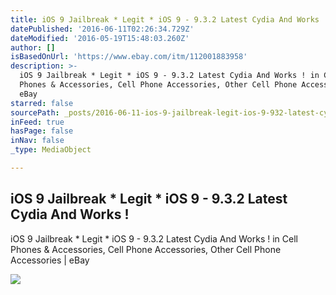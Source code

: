 ```yaml
---
title: iOS 9 Jailbreak * Legit * iOS 9 - 9.3.2 Latest Cydia And Works !
datePublished: '2016-06-11T02:26:34.729Z'
dateModified: '2016-05-19T15:48:03.260Z'
author: []
isBasedOnUrl: 'https://www.ebay.com/itm/112001883958'
description: >-
  iOS 9 Jailbreak * Legit * iOS 9 - 9.3.2 Latest Cydia And Works ! in Cell
  Phones & Accessories, Cell Phone Accessories, Other Cell Phone Accessories |
  eBay
starred: false
sourcePath: _posts/2016-06-11-ios-9-jailbreak-legit-ios-9-932-latest-cydia-and-wor.md
inFeed: true
hasPage: false
inNav: false
_type: MediaObject

---
```

<article style=""><h1>iOS 9 Jailbreak * Legit * iOS 9 - 9.3.2 Latest Cydia And Works !</h1><p>iOS 9 Jailbreak * Legit * iOS 9 - 9.3.2 Latest Cydia And Works ! in Cell Phones &amp; Accessories, Cell Phone Accessories, Other Cell Phone Accessories | eBay</p><img src="http://i.ebayimg.com/images/i/112001883958-0-1/s-l1000.jpg" /></article>